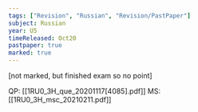 ```yaml
---
tags: ["Revision", "Russian", "Revision/PastPaper"]
subject: Russian
year: U5
timeReleased: Oct20
pastpaper: true
marked: true
---
```


[not marked, but finished exam so no point]

QP: [[1RU0_3H_que_20201117[4085].pdf]]
MS: [[1RU0_3H_msc_20210211.pdf]]
